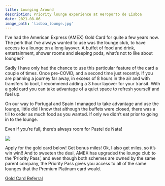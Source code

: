 ```yaml
---
title: Lounging Around
description: Priority lounge experience at Aeroporto de Lisboa
date: 2021-08-06
image_path: 'lisboa_lounge.jpg'
---
```


I’ve had the American Express (AMEX) Gold Card for quite a few years now. The perk that I’ve always wanted to use was the lounge club, to have access to a lounge on a long layover. A buffet of food and drink, entertainment, shower rooms and sleeping pods, what’s not to like about lounges?

Sadly I have only had the chance to use this particular feature of the card a couple of times. Once pre-COVID, and a second time just recently. If you are planning a journey far away, in excess of 8 hours in the air and with transfers to boot, I recommend adding a 3 hour layover for your transit. With a gold card you can take advantage of a quiet space to refresh yourself and fuel up.

On our way to Portugal and Spain I managed to take advantage and use the lounge, little did I know that although the buffets were closed, there was a till to order as much food as you wanted. If only we didn’t eat prior to going in to the lounge.

Even if you’re full, there’s always room for Pastel de Nata!

<img src="pastel_de_nata.jpg"/>

Apply for the gold card below!
Get bonus miles! Ok, I also get miles, so it’s win win!!
And to sweeten the deal, AMEX has upgraded the lounge club to the ‘Priority Pass’, and even though both schemes are owned by the same parent company, the Priority Pass gives you access to all of the same lounges that the Premium Platinum card would.

[Gold Card Referral](http://amex.co.uk/refer/aHMEDH7jQg?XL=MIMNS)
